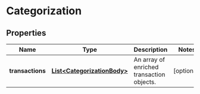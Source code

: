 

# Categorization


## Properties

| Name | Type | Description | Notes |
|------------ | ------------- | ------------- | -------------|
|**transactions** | [**List&lt;CategorizationBody&gt;**](CategorizationBody.md) | An array of enriched transaction objects. |  [optional] |



